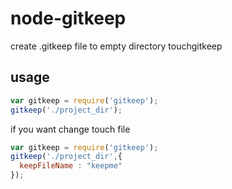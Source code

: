 # node-gitkeep
create .gitkeep file to empty directory
touchgitkeep
## usage
```js
var gitkeep = require('gitkeep');
gitkeep('./project_dir');
```
if you want change touch file
```js
var gitkeep = require('gitkeep');
gitkeep('./project_dir',{
  keepFileName : "keepme"
});
```
